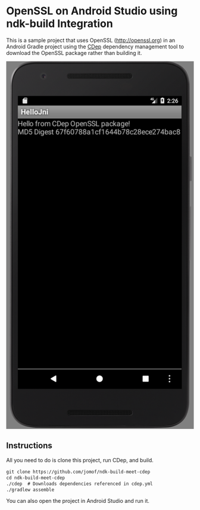 # OpenSSL on Android Studio using ndk-build Integration
This is a sample project that uses OpenSSL (http://openssl.org) in an Android Gradle project using the [CDep](https://github.com/jomof/cdep) dependency management tool to download the OpenSSL package rather than building it. 

![Screen Shot](Screenshot.png)

## Instructions

All you need to do is clone this project, run CDep, and build.

```
git clone https://github.com/jomof/ndk-build-meet-cdep
cd ndk-build-meet-cdep
./cdep  # Downloads dependencies referenced in cdep.yml
./gradlew assemble
```
You can also open the project in Android Studio and run it.
